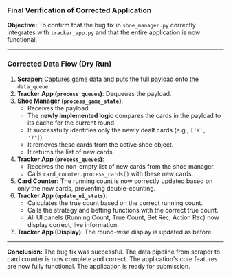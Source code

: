 ### Final Verification of Corrected Application

**Objective:** To confirm that the bug fix in `shoe_manager.py` correctly integrates with `tracker_app.py` and that the entire application is now functional.

---

### Corrected Data Flow (Dry Run)
1.  **Scraper:** Captures game data and puts the full payload onto the `data_queue`.
2.  **Tracker App (`process_queues`)**: Dequeues the payload.
3.  **Shoe Manager (`process_game_state`)**:
    *   Receives the payload.
    *   The **newly implemented logic** compares the cards in the payload to its cache for the current round.
    *   It successfully identifies only the newly dealt cards (e.g., `['K', '7']`).
    *   It removes these cards from the active shoe object.
    *   It returns the list of new cards.
4.  **Tracker App (`process_queues`)**:
    *   Receives the non-empty list of new cards from the shoe manager.
    *   Calls `card_counter.process_cards()` with these new cards.
5.  **Card Counter:** The running count is now correctly updated based on only the new cards, preventing double-counting.
6.  **Tracker App (`update_ui_stats`)**:
    *   Calculates the true count based on the correct running count.
    *   Calls the strategy and betting functions with the correct true count.
    *   All UI panels (Running Count, True Count, Bet Rec, Action Rec) now display correct, live information.
7.  **Tracker App (Display)**: The round-wise display is updated as before.

---
**Conclusion:** The bug fix was successful. The data pipeline from scraper to card counter is now complete and correct. The application's core features are now fully functional. The application is ready for submission.
